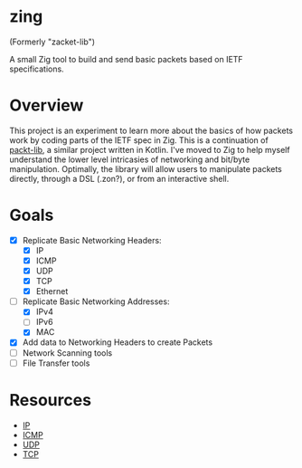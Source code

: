 # zing
(Formerly "zacket-lib")

A small Zig tool to build and send basic packets based on IETF specifications.

# Overview
This project is an experiment to learn more about the basics of how packets work by coding parts of the IETF spec in Zig. This is a continuation of [packt-lib](https://github.com/00JCIV00/packt-lib), a similar project written in Kotlin. I've moved to Zig to help myself understand the lower level intricasies of networking and bit/byte manipulation. Optimally, the library will allow users to manipulate packets directly, through a DSL (.zon?), or from an interactive shell.

# Goals
- [x] Replicate Basic Networking Headers:
	- [x] IP
	- [x] ICMP
	- [x] UDP
	- [x] TCP
	- [x] Ethernet
- [ ] Replicate Basic Networking Addresses:
	- [x] IPv4
	- [ ] IPv6
	- [x] MAC
- [x] Add data to Networking Headers to create Packets
- [ ] Network Scanning tools
- [ ] File Transfer tools

# Resources
- [IP](https://datatracker.ietf.org/doc/html/rfc791)
- [ICMP](https://datatracker.ietf.org/doc/html/rfc792)
- [UDP](https://datatracker.ietf.org/doc/html/rfc768)
- [TCP](https://www.ietf.org/rfc/rfc9293.html)

